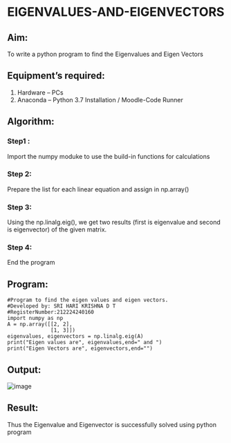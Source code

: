 # EIGENVALUES-AND-EIGENVECTORS
## Aim:
To write a python program to find the Eigenvalues and Eigen Vectors
## Equipment’s required:
1. 	Hardware – PCs
2. 	Anaconda – Python 3.7 Installation / Moodle-Code Runner
## Algorithm:
### Step1 : 
Import the numpy moduke to use the build-in functions for calculations
### Step 2:
Prepare the list for each linear equation and assign in np.array()
### Step 3: 
Using the np.linalg.eig(),  we get two results (first is eigenvalue and second is eigenvector) of the given matrix.
### Step 4: 
End the program

## Program:
```
#Program to find the eigen values and eigen vectors.
#Developed by: SRI HARI KRISHNA D T
#RegisterNumber:212224240160
import numpy as np
A = np.array([[2, 2],
              [1, 3]])
eigenvalues, eigenvectors = np.linalg.eig(A)
print("Eigen values are", eigenvalues,end=" and ")
print("Eigen Vectors are", eigenvectors,end="")

```

## Output:
![image](https://github.com/user-attachments/assets/eaee5152-513b-45a9-9915-c0e8ff04f417)

## Result:
Thus the Eigenvalue and Eigenvector is successfully solved using python program

